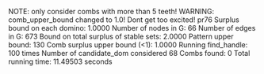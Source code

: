 NOTE: only consider combs with more than 5 teeth! 
WARNING: comb_upper_bound changed to 1.0! Dont get too excited! 
pr76
Surplus bound on each domino: 1.0000 
Number of nodes in G: 66 
Number of edges in G: 673 
Bound on total surplus of stable sets: 2.0000 
Pattern upper bound: 130 
Comb surplus upper bound (<1): 1.0000 
Running find_handle: 100 times 
Number of candidate_dom considered 68 
Combs found: 0 
Total running time: 11.49503 seconds
